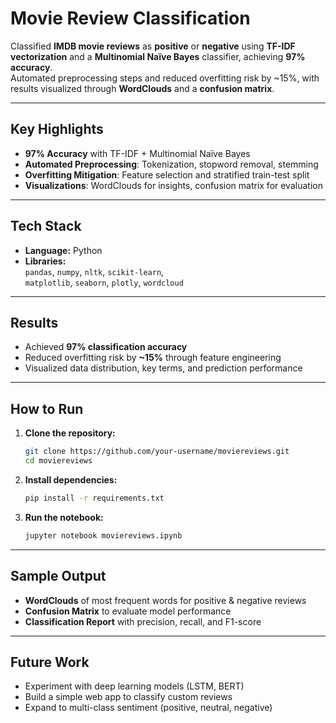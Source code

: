 
#  Movie Review Classification

Classified **IMDB movie reviews** as **positive** or **negative** using **TF-IDF vectorization** and a **Multinomial Naïve Bayes** classifier, achieving **97% accuracy**.  
Automated preprocessing steps and reduced overfitting risk by ~15%, with results visualized through **WordClouds** and a **confusion matrix**.

---

##  Key Highlights
- **97% Accuracy** with TF-IDF + Multinomial Naïve Bayes
- **Automated Preprocessing**: Tokenization, stopword removal, stemming
- **Overfitting Mitigation**: Feature selection and stratified train-test split
- **Visualizations**: WordClouds for insights, confusion matrix for evaluation

---

## Tech Stack
- **Language:** Python  
- **Libraries:**  
  `pandas`, `numpy`, `nltk`, `scikit-learn`,  
  `matplotlib`, `seaborn`, `plotly`, `wordcloud`

---

##  Results
- Achieved **97% classification accuracy**
- Reduced overfitting risk by **~15%** through feature engineering
- Visualized data distribution, key terms, and prediction performance

---

##  How to Run
1. **Clone the repository:**
   ```bash
   git clone https://github.com/your-username/moviereviews.git
   cd moviereviews
   ```

2. **Install dependencies:**

   ```bash
   pip install -r requirements.txt
   ```

3. **Run the notebook:**

   ```bash
   jupyter notebook moviereviews.ipynb
   ```

---

## Sample Output

* **WordClouds** of most frequent words for positive & negative reviews
* **Confusion Matrix** to evaluate model performance
* **Classification Report** with precision, recall, and F1-score

---

## Future Work

* Experiment with deep learning models (LSTM, BERT)
* Build a simple web app to classify custom reviews
* Expand to multi-class sentiment (positive, neutral, negative)



